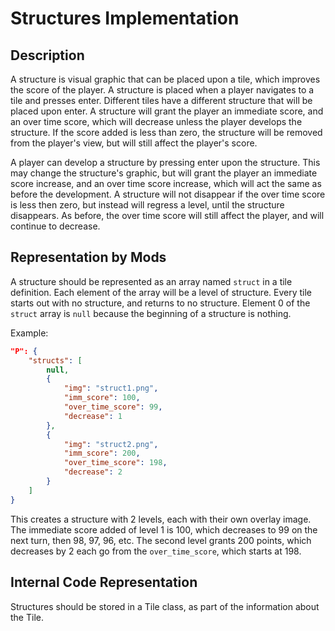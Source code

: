 # Structures Implementation

## Description

A structure is visual graphic that can be placed upon a tile, which improves the score of the player. A structure is placed when a player navigates to a tile and presses enter. Different tiles have a different structure that will be placed upon enter. A structure will grant the player an immediate score, and an over time score, which will decrease unless the player develops the structure. If the score added is less than zero, the structure will be removed from the player's view, but will still affect the player's score.

A player can develop a structure by pressing enter upon the structure. This may change the structure's graphic, but will grant the player an immediate score increase, and an over time score increase, which will act the same as before the development. A structure will not disappear if the over time score is less then zero, but instead will regress a level, until the structure disappears. As before, the over time score will still affect the player, and will continue to decrease.

## Representation by Mods

A structure should be represented as an array named `struct` in a tile definition. Each element of the array will be a level of structure. Every tile starts out with no structure, and returns to no structure. Element 0 of the `struct` array is `null` because the beginning of a structure is nothing.

Example:

```json
"P": {
    "structs": [
        null,
        {
            "img": "struct1.png",
            "imm_score": 100,
            "over_time_score": 99,
            "decrease": 1
        },
        {
            "img": "struct2.png",
            "imm_score": 200,
            "over_time_score": 198,
            "decrease": 2
        }
    ]
}
```

This creates a structure with 2 levels, each with their own overlay image. The immediate score added of level 1 is 100, which decreases to 99 on the next turn, then 98, 97, 96, etc. The second level grants 200 points, which decreases by 2 each go from the `over_time_score`, which starts at 198.

## Internal Code Representation

Structures should be stored in a Tile class, as part of the information about the Tile.